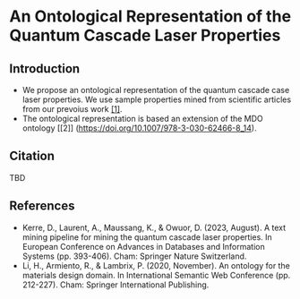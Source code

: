 # An Ontological Representation of the Quantum Cascade Laser Properties
## Introduction
* We propose an ontological representation of the quantum cascade case laser properties.
We use sample properties mined from scientific articles from our prevoius work [[1]](https://doi.org/10.1007/978-3-031-42941-5_34).
* The ontological representation is based an extension of the MDO ontology [[2]] (https://doi.org/10.1007/978-3-030-62466-8_14).
## Citation
TBD
## References
* Kerre, D., Laurent, A., Maussang, K., & Owuor, D. (2023, August). A text mining pipeline for mining the quantum cascade laser properties. In European Conference on Advances in Databases and Information Systems (pp. 393-406). Cham: Springer Nature Switzerland.
* Li, H., Armiento, R., & Lambrix, P. (2020, November). An ontology for the materials design domain. In International Semantic Web Conference (pp. 212-227). Cham: Springer International Publishing.
  
